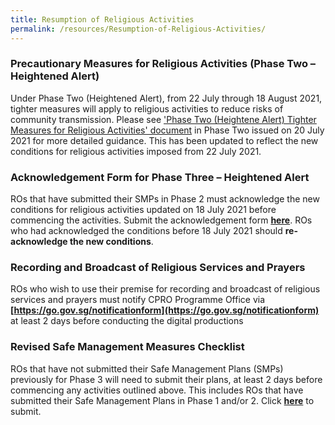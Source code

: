 ```yaml
---
title: Resumption of Religious Activities
permalink: /resources/Resumption-of-Religious-Activities/
---
```

### Precautionary Measures for Religious Activities (Phase Two – Heightened Alert)

Under Phase Two (Heightened Alert), from 22 July through 18 August 2021, tighter measures will apply to religious activities to reduce risks of community transmission. Please see ['Phase Two (Heightene Alert) Tighter Measures for Religious Activities' document](/media/PhaseTwo_EnhancedMeasures_ReligiousActivities_20Jul2021.pdf) in Phase Two issued on 20 July 2021 for more detailed guidance. This has been updated to reflect the new conditions for religious activities imposed from 22 July 2021. 

### Acknowledgement Form for Phase Three – Heightened Alert

ROs that have submitted their SMPs in Phase 2 must acknowledge the new conditions for religious activities updated on 18 July 2021 before commencing the activities. Submit the acknowledgement form **[here](https://go.gov.sg/phase3ackformha)**. ROs who had acknowledged the conditions before 18 July 2021 should **re-acknowledge the new conditions**.

### Recording and Broadcast of Religious Services and Prayers

ROs who wish to use their premise for recording and broadcast of religious services and prayers must notify CPRO Programme Office via **[https://go.gov.sg/notificationform](https://go.gov.sg/notificationform)** at least 2 days before conducting the digital productions

### Revised Safe Management Measures Checklist 

ROs that have not submitted their Safe Management Plans (SMPs) previously for Phase 3 will need to submit their plans, at least 2 days before commencing any activities outlined above. This includes ROs that have submitted their Safe Management Plans in Phase 1 and/or 2. Click **[here](https://go.gov.sg/phase3smpha)** to submit.
